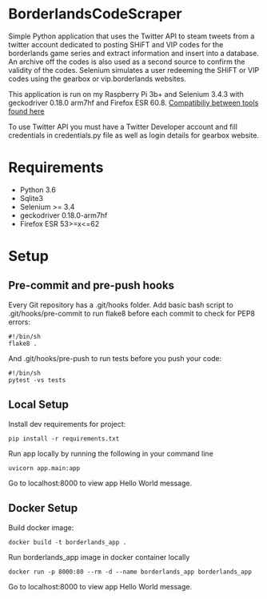 # BorderlandsCodeScraper
Simple Python application that uses the Twitter API to steam tweets from a twitter account dedicated to posting SHiFT and VIP codes for the  borderlands game series and extract information and insert into a database. An archive off the codes is also used as a second source to confirm the validity of the codes. Selenium simulates a user redeeming the SHiFT or VIP codes using the gearbox or vip.borderlands websites. 

This application is run on my Raspberry Pi 3b+ and Selenium 3.4.3 with geckodriver 0.18.0 arm7hf and Firefox ESR 60.8. 
[Compatibiliy between tools found here](https://firefox-source-docs.mozilla.org/testing/geckodriver/Support.html) 

To use Twitter API you must have a Twitter Developer account and fill credentials in credentials.py file as well as login details for gearbox website. 

# Requirements

* Python 3.6
* Sqlite3
* Selenium >= 3.4
* geckodriver 0.18.0-arm7hf
* Firefox ESR 53>=x<=62 

# Setup

## Pre-commit and pre-push hooks
Every Git repository has a .git/hooks folder. Add basic bash script to .git/hooks/pre-commit to run flake8 before each commit to check for PEP8 errors:
```
#!/bin/sh
flake8 .
```
And .git/hooks/pre-push to run tests before you push your code:
```
#!/bin/sh
pytest -vs tests
```
## Local Setup
Install dev requirements for project:
```
pip install -r requirements.txt
```
Run app locally by running the following in your command line
```
uvicorn app.main:app
```
Go to localhost:8000 to view app Hello World message.

## Docker Setup
Build docker image:
```
docker build -t borderlands_app .
```
Run borderlands_app image in docker container locally
```
docker run -p 8000:80 --rm -d --name borderlands_app borderlands_app
```
Go to localhost:8000 to view app Hello World message.
